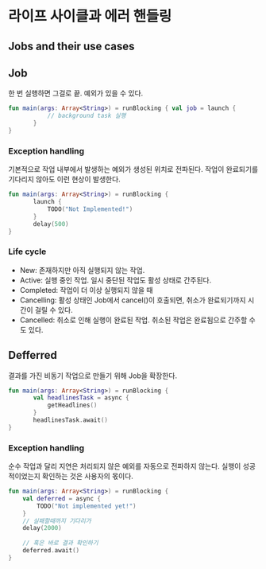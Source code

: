 # 라이프 사이클과 에러 핸들링

## Jobs and their use cases

## Job

한 번 실행하면 그걸로 끝. 예외가 있을 수 있다.

```kotlin
fun main(args: Array<String>) = runBlocking { val job = launch {
           // background task 실행
       }
}
```

### Exception handling

기본적으로 작업 내부에서 발생하는 예외가 생성된 위치로 전파된다. 작업이 완료되기를 기다리지 않아도 이런 현상이 발생한다.

```kotlin
fun main(args: Array<String>) = runBlocking {
       launch {
           TODO("Not Implemented!")
       }
       delay(500) 
}
```

### Life cycle

* New: 존재하지만 아직 실행되지 않는 작업.
* Active: 실행 중인 작업. 일시 중단된 작업도 활성 상태로 간주된다.
* Completed: 작업이 더 이상 실행되지 않을 때
* Cancelling: 활성 상태인 Job에서 cancel()이 호출되면, 취소가 완료되기까지 시간이 걸릴 수 있다.
* Cancelled: 취소로 인해 실행이 완료된 작업. 취소된 작업은 완료됨으로 간주할 수도 있다.

## Defferred

결과를 가진 비동기 작업으로 만들기 위해 Job을 확장한다.

```kotlin
fun main(args: Array<String>) = runBlocking {
       val headlinesTask = async {
           getHeadlines()
       }
       headlinesTask.await()
}
```

### Exception handling

순수 작업과 달리 지연은 처리되지 않은 예외를 자동으로 전파하지 않는다. 실행이 성공적이었는지 확인하는 것은 사용자의 몫이다. 

```kotlin
fun main(args: Array<String>) = runBlocking {
    val deferred = async {
        TODO("Not implemented yet!")
    }
    // 실패할때까지 기다리가
    delay(2000)
    
    // 혹은 바로 결과 확인하기
    deferred.await()
}
```
